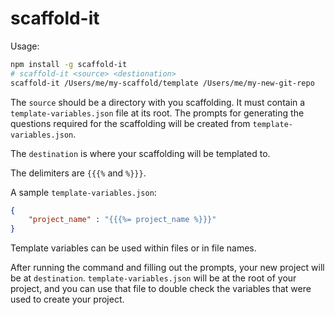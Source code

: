 # scaffold-it

Usage:

```bash
npm install -g scaffold-it
# scaffold-it <source> <destionation>
scaffold-it /Users/me/my-scaffold/template /Users/me/my-new-git-repo
```

The `source` should be a directory with you scaffolding. It must contain a `template-variables.json` file at its root.
The prompts for generating the questions required for the scaffolding will be created from `template-variables.json`.

The `destination` is where your scaffolding will be templated to.

The delimiters are `{{{%` and `%}}}`.

A sample `template-variables.json`:

```json
{
    "project_name" : "{{{%= project_name %}}}"
}
```

Template variables can be used within files or in file names.

After running the command and filling out the prompts, your new project will be at `destination`. `template-variables.json`
will be at the root of your project, and you can use that file to double check the variables that were used to create
your project.
